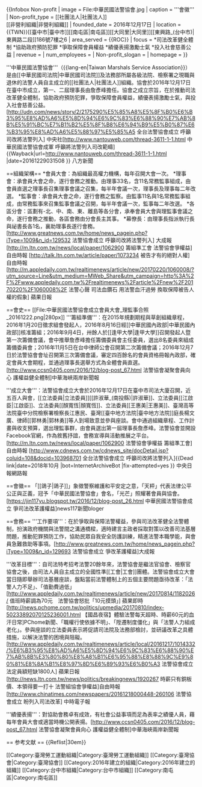 {{Infobox Non-profit
| image = File:中華民國法警協會.jpg
| caption = '''會徽'''
| Non-profit_type = [[社團法人|社團法人]]<br/>[[非營利組織|非營利組織]]
| founded_date = 2016年12月17日
| location = {{TWN}}[[臺中市|臺中市]][[南屯區|南屯區]][[大同里|大同里]][[東興路_(台中市)|東興路二段]]186號7樓之6
| area_served = {{ROC}}
| focus = 
*司法改革健全體制
*協助政府預防犯罪
*爭取保障會員權益
*績優表揚激勵士氣
*投入社會慈善公益
| revenue = 
| num_employees = 
| Non-profit_slogan = 
| homepage =
}}

'''中華民國法警協會'''（{{lang-en|Taiwan Marshals Service Association}}）是由[[中華民國司法院|中華民國司法院]]及法務部所屬各級法院、檢察署之現職與退休的法警人員自主成立的[[社團法人|社團法人]]組織。協會於2016年12月17日在臺中市成立，第一、二屆理事長由詹彥峰擔任。協會之成立宗旨，在於推動司法改革健全體制，協助政府預防犯罪，爭取保障會員權益，績優表揚激勵士氣，與投入社會慈善公益。<ref>[http://udn.com/news/story/2/2175290%E5%85%A8%E5%8F%B0%E6%B3%95%E8%AD%A6%E5%8D%94%E6%9C%83%E6%88%90%E7%AB%8B%E5%91%BC%E7%B1%B2%E5%8F%B8%E6%94%B9%E5%B0%87%E6%B3%95%E8%AD%A6%E5%88%97%E5%85%A5 全台法警協會成立 呼籲司改將法警列入] 中央社</ref><ref>[http://www.nantouweb.com/thread-3611-1-1.html 中華民國法警協會成軍 呼籲將法警列入司改範疇] {{Wayback|url=http://www.nantouweb.com/thread-3611-1-1.html |date=20161229031508 }} 八方新聞</ref>

==組織架構==
*會員大會：為組織最高權力機構，每年召開大會一次。
*理事會：承會員大會之命，遂行會務之推動。由理事33名，含11名常務監事組成，由會員直選之理事長召集理事會議之召集，每半年會議一次，理事長及理事每二年改選。
*監事會：承會員大會之命，遂行會務之監察。由監事11名與1名常務監事組成，由常務監事來召集監事會議之召開，每半年會議一次，監事每二年改選。
*各區分會：區劃有-北、中、南、東、離島等各分會，承奉會員大會與理監事會議之命，遂行會務之推動，各區會務由分會長主其事。
*幕僚長：由理事長指派執行長與祕書長各1名，襄助理事長遂行會務。<ref>[http://www.greatnews.com.tw/home/news_pagein.php?iType=1009&n_id=129532 法警協會成立  呼籲司改將法警列入] 大成報</ref><ref>
[http://m.ltn.com.tw/news/local/paper/1062900 籌組準工會 法警協會爭權益] 自由時報 </ref><ref>
[http://talk.ltn.com.tw/article/paper/1073234 被告才有的絕對人權] 自由時報 </ref><ref>
[http://m.appledaily.com.tw/realtimenews/article/new/20170220/1060008/?utm_source=Line&utm_medium=MWeb_Share&utm_campaign=http%3A%2F%2Fwww.appledaily.com.tw%2Frealtimenews%2Farticle%2Fnew%2F20170220%2F1060008%2F 法警心聲 司法血鑽石 用法警血汗過勞 換取保障被告人權的假象] 蘋果日報</ref>

==會史==
[[File:中華民國法警協會成立會員大會_理監事合照_20161222.png|280px]]
'''籌組準備'''：在2015年規劃期程與草創組織章程，2016年1月20日徵求組會發起人，2016年8月16日經[[中華民國內政部|中華民國內政部]]核准籌組；2016年9月4日，卅餘人於[[逢甲大學|逢甲大學]]召開發起人暨第一次籌備會議，會中推舉詹彥峰擔任籌備委員會主任委員，選出8名委員來組成籌備委員會；2016年11月5日在台中律師公會召開第二次籌備會議；2016年12月7日於法警協會會址召開第三次籌備會議，審定四百餘名的會員資格冊報內政部，確定會員大會期程，並通過理事長選舉方式為全體會員直選。<ref>[http://www.ccsn0405.com/2016/12/blog-post_67.html 法警協會凝聚會員向心 護權益健全體制]中華海峽兩岸新聞報</ref>

'''成立大會'''：法警協會成立大會於2016年12月17日在臺中市司法大廈召開，近五百人與會，[[立法委員|立法委員]][[許淑華_(南投縣)|許淑華]]、立法委員[[江啟臣|江啟臣]]、立法委員[[顏寬恆|顏寬恆]]、立法委員[[王惠美|王惠美]]、臺灣高等法院臺中分院檢察署檢察長江惠民、臺灣[[臺中地方法院|臺中地方法院]]庭長楊文廣、律師[[郭林勇|郭林勇]]等人到場致意並參與座談。會中通過組織章程、工作計畫與收支預算，選出理監事群，由會員選出第一屆理事長詹彥峰。法警協會並開設Facebook官網，作為敘舊抒誼，會務宣導與活動推展之平台。<ref>[http://m.ltn.com.tw/news/local/paper/1062900  法警協會爭權益 籌組準工會] 自由時報 </ref><ref>[http://www.cdnews.com.tw/cdnews_site/docDetail.jsp?coluid=108&docid=103968701 全台法警協會成立 呼籲司改將法警列入]{{Dead link|date=2018年10月 |bot=InternetArchiveBot |fix-attempted=yes }} 中央日報網路報</ref>

==會徽==
「[[鴿子|鴿子]]」象徵警察維護和平安定之意，「天枰」代表法律公平公正與正義，冠予「中華民國法警協會」會名，「光芒」照耀著會員與協會。<ref>[https://jin117yu.blogspot.tw/2016/12/blog-post_26.html 中華民國法警協會成立 爭司法改革護權益]news117新聞bloger</ref>　　

==會務==
'''工作要項'''：在於爭取與保障法警權益，參與司法改革健全法警體制，扮演政府機關與法警間之溝通橋樑，適時建言主政者採取對策以改善司法基層問題，推動犯罪預防工作，協助民眾自我安全防護訓練，精進法警本職學能，與會員急難救助等事項。<ref>[http://www.greatnews.com.tw/home/news_pagein.php?iType=1009&n_id=129693 法警協會成立 爭改革護權益]大成報</ref>

'''改革目標'''：自司法特考招考法警20餘年來，法警協會是繼法官協會、檢察官協會之後，由司法人員自主成立的全國性準[[工會|工會]]團體。法警協會成立大會當日隨即舉辦司法基層座談，盤點當前法警體制上的五個主要問題亟待改革：「法警人力不足」、「值勤費過低」<ref>[http://www.appledaily.com.tw/realtimenews/article/new/20170814/1182026/ 值班時薪調為70元　法警協會怒批「10元摸頭」] 蘋果即時</ref><ref>[http://news.pchome.com.tw/politics/upmedia/20170810/index-50233892070125236001.html 【國昌夜宿】體驗法警每天超時、時薪60元的血汗日常]PChome新聞</ref>、「職權行使依據不明」、「陞遷制度僵化」與「法警人力組成老化」。參與座談的立法委員表示將促請司法院及法務部檢討，並研議改革之具體措施，以解決法警的困境與阻礙。<ref>[http://www.appledaily.com.tw/realtimenews/article/local/20161217/1014332/%E6%B3%95%E8%AD%A6%E5%8D%94%E6%9C%83%E6%88%90%E7%AB%8B%E3%80%80%E8%A8%B1%E6%95%88%E8%88%9C%E9%80%81%E8%8A%B1%E8%97%8D%E6%89%93%E6%B0%A3 法警協會成立 法定員額短缺1800人] 蘋果日報</ref><ref>[http://news.ltn.com.tw/news/politics/breakingnews/1920267 時薪只有銅板價、本領得要一打十 法警組協會爭權益]自由時報</ref><ref>[http://www.chinatimes.com/newspapers/20161218000448-260106 法警協會成立 盼列入司法改革] 中時電子報</ref>  

'''績優表揚'''：對協助會務卓有成效，有社會公益事項而足為表率之績優人員，藉每年會員大會或適當時機公開表揚。<ref>[http://www.ccsn0405.com/2016/12/blog-post_67.html 法警協會凝聚會員向心 護權益健全體制]中華海峽兩岸新聞報</ref>

== 参考文献 ==
{{Reflist|30em}}

[[Category:臺灣勞工運動組織|Category:臺灣勞工運動組織]]
[[Category:臺灣協會|Category:臺灣協會]]
[[Category:2016年建立的組織|Category:2016年建立的組織]]
[[Category:台中市組織|Category:台中市組織]]
[[Category:南屯區|Category:南屯區]]